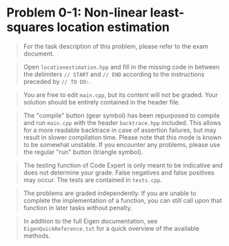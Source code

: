 # Problem 0-1: Non-linear least-squares location estimation

> For the task description of this problem, please refer to the exam document.

> Open `locationestimation.hpp` and fill in the missing code in between the delimiters `// START` and `// END` according to the instructions preceded by `// TO DO:`.

> You are free to edit `main.cpp`, but its content will not be graded. Your solution should be entirely contained in the header file.

> The "compile" button (gear symbol) has been repurposed to compile and run `main.cpp` with the header `backtrace.hpp` included. This allows for a more readable backtrace in case of assertion failures, but may result in slower compilation time. Please note that this mode is known to be somewhat unstable. If you encounter any problems, please use the regular "run" button (triangle symbol). 

> The testing function of Code Expert is only meant to be indicative and does not determine your grade. False negatives and false positives may occur. The tests are contained in `tests.cpp`.

> The problems are graded independently. If you are unable to complete the implementation of a function, you can still call upon that function in later tasks without penalty.

> In addition to the full Eigen documentation, see `EigenQuickReference.txt` for a quick overview of the available methods.

